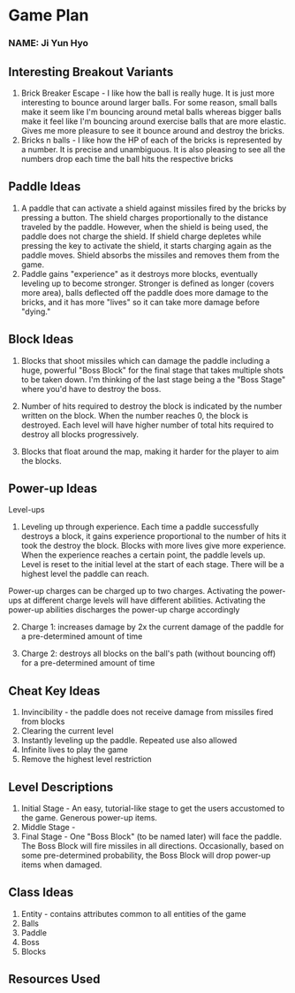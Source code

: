 # Game Plan
### NAME: Ji Yun Hyo

## Interesting Breakout Variants
1. Brick Breaker Escape - I like how the ball is really huge. It is just more interesting to bounce
   around larger balls. For some reason, small balls make it seem like I'm bouncing around metal balls
   whereas bigger balls make it feel like I'm bouncing around exercise balls that are more elastic. 
   Gives me more pleasure to see it bounce around and destroy the bricks.
2. Bricks n balls - I like how the HP of each of the bricks is represented by a number. It is precise
and unambiguous. It is also pleasing to see all the numbers drop each time the ball hits the respective
   bricks

## Paddle Ideas
1. A paddle that can activate a shield against missiles fired by the bricks by pressing a button. 
   The shield charges proportionally to the distance traveled by the paddle. However, when the shield 
   is being used, the paddle does not charge the shield. If shield charge depletes while pressing the
   key to activate the shield, it starts charging again as the paddle moves. Shield absorbs the missiles
   and removes them from the game.
2. Paddle gains "experience" as it destroys more blocks, eventually leveling up to become stronger. Stronger
   is defined as longer (covers more area), balls deflected off the paddle does more damage to the bricks, and
   it has more "lives" so it can take more damage before "dying."

## Block Ideas
1. Blocks that shoot missiles which can damage the paddle including a huge, powerful "Boss Block" for the final stage 
   that takes multiple shots to be taken down. I'm thinking of the last stage being a the "Boss Stage" where you'd have to 
   destroy the boss.

2. Number of hits required to destroy the block is indicated by the number written on the block. When
    the number reaches 0, the block is destroyed. Each level will have higher number of total hits
   required to destroy all blocks progressively.
   
3. Blocks that float around the map, making it harder for the player to aim the blocks.

## Power-up Ideas
Level-ups
1. Leveling up through experience. Each time a paddle successfully destroys a block, it gains experience
proportional to the number of hits it took the destroy the block. Blocks with more lives give more experience.
   When the experience reaches a certain point, the paddle levels up. Level is reset to the initial level
   at the start of each stage. There will be a highest level the paddle can reach.


Power-up charges can be charged up to two charges. Activating the power-ups at different charge levels will
   have different abilities. Activating the power-up abilities discharges the power-up charge accordingly
   
2. Charge 1: increases damage by 2x the current damage of the paddle for a pre-determined amount of time

3. Charge 2: destroys all blocks on the ball's path (without bouncing off) for a pre-determined amount of time

## Cheat Key Ideas
1. Invincibility - the paddle does not receive damage from missiles fired from blocks
2. Clearing the current level
3. Instantly leveling up the paddle. Repeated use also allowed
4. Infinite lives to play the game
5. Remove the highest level restriction

## Level Descriptions
1. Initial Stage - An easy, tutorial-like stage to get the users accustomed to the game. Generous power-up
   items. 
2. Middle Stage - 
3. Final Stage - One "Boss Block" (to be named later) will face the paddle. The Boss Block will fire
missiles in all directions. Occasionally, based on some pre-determined probability,
   the Boss Block will drop power-up items when damaged.

## Class Ideas
1. Entity - contains attributes common to all entities of the game
2. Balls
3. Paddle
4. Boss
5. Blocks

## Resources Used